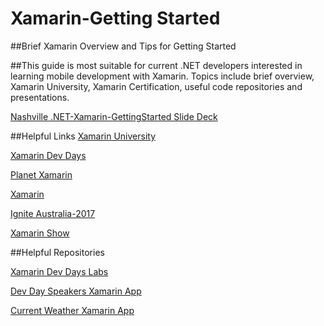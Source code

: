 # Xamarin-Getting Started

##Brief Xamarin Overview and Tips for Getting Started 

##This guide is most suitable for current .NET developers interested in learning mobile development with Xamarin. Topics include brief overview, Xamarin University, Xamarin Certification, useful code repositories and presentations. 

[Nashville .NET-Xamarin-GettingStarted Slide Deck](https://docs.google.com/presentation/d/1iz26tSjvx5pR6Jg5pVy3ItZ39gYVELDR6WL0KDpVqBk/edit?usp=sharing)

##Helpful Links
[Xamarin University](https://www.xamarin.com/university)

[Xamarin Dev Days](https://www.xamarin.com/dev-days)

[Planet Xamarin](https://www.planetxamarin.com/)

[Xamarin](https://blog.xamarin.com/)

[Ignite Australia-2017](https://channel9.msdn.com/Events/Ignite/Australia-2017/NET326)

[Xamarin Show](https://channel9.msdn.com/Shows/XamarinShow)

##Helpful Repositories

[Xamarin Dev Days Labs](https://github.com/xamarin/dev-days-labs)

[Dev Day Speakers Xamarin App](https://github.com/dtinsley333/Xamarin-DevDaysSpeakersDemo)

[Current Weather Xamarin App](https://github.com/dtinsley333/XamarinWeatherApp)
